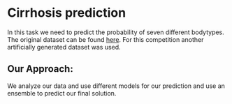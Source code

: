 
# Cirrhosis prediction
In this task we need to predict the probability of seven different bodytypes. The original dataset can be found [here](https://www.kaggle.com/datasets/aravindpcoder/obesity-or-cvd-risk-classifyregressorcluster). For this competition another artificially generated dataset was used.
## Our Approach:
We analyze our data and use different models for our prediction and use an ensemble to predict our final solution.